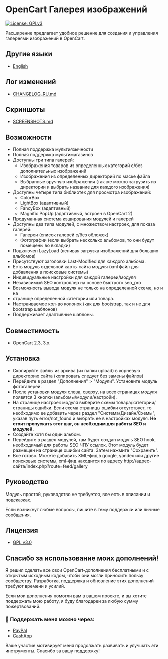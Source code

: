 # OpenCart Галерея изображений
[![License: GPLv3](https://img.shields.io/badge/license-GPL%20V3-green?style=plastic)](LICENSE)

Расширение предлагает удобное решение для создания и управления галереями изображений в OpenCart.

## Другие языки

* [English](README.md)

## Лог изменений

* [CHANGELOG_RU.md](docs/CHANGELOG_RU.md)

## Скриншоты

* [SCREENSHOTS.md](docs/SCREENSHOTS.md)

## Возможности

- Полная поддержка мультиязычности
- Полная поддержка мультимагазинов
- Доступны три типа галерей:
    - Изображения товаров из определенных категорий с/без дополнительных изображений
    - Изображения из определенных директорий по маске файла
    - Выбранные вручную изображения (так же можно загрузить из директории и выбрать название для каждого изображения)
- Доступны четыре типа библиотек для просмотра изображений: 
    - ColorBox
    - LightBox (адаптивный)
    - FancyBox (адаптивный)
    - Magnific PopUp (адаптивный, встроен в OpenCart 2)
- Продуманная система кэширования модулей и галерей
- Доступны два типа модулей, с множеством настроек, для показа галерей:
    - Галереи (список галерей с/без обложек)
    - Фотографии (если выбрать несколько альбомов, то они будут помещены во вкладки)
- Подключен LazyLoad (ленивая загрузка изображений для больших альбомов)
- Присутствуют заголовки Last-Modified для каждого альбома.
- Есть модуль отдельной карты сайта модуля (xml файл для добавления в поисковые системы)
- Индивидуальные настройки для каждой галереи/модуля
- Независимый SEO контроллер на основе быстрого seo_pro
- Возможность вывода модуля не только на определенной схеме, но и на 
- странице определенной категории или товара. 
- Настраиваемое кол-во колонок (как для bootstrap, так и не для bootstrap шаблонов)
- Поддерживает адаптивные шаблоны.

## Совместимость

* OpenCart 2.3, 3.x.

## Установка

- Скопируйте файлы из архива (из папки upload) в корневую директорию сайта (копировать следует без замены файлов)
- Перейдите в раздел "Дополнения" > "Модули". Установите модуль фотогалерей.
- После установки модуля слева, сверху, на всех страницах модуля появятся 3 кнопки (альбомы/модули/настройи). 
- На странице настроек модуля выберите схемы товара/категории/страницы ошибки. Если схема страницы ошибки отсутствует, то необходимо ее добавить через раздел "Система/Дизайн/Схемы", указав путь error/not_found и выбрать ее в настройках модуля. **Не стоит пропускать этот шаг, он необходим для работы SEO и модулей.**
- Создайте хотя бы один альбом.
- Перейдите в раздел модулей, там будет создан модуль SEO hook, необходимый для работы SEO ЧПУ ссылок.  Этот модуль будет размещен на странице ошибки сайта. Затем нажмите "Сохранить".
- Все готово. Можете добавить XML-фид в google, yandex или другие поисковые системы, xml-фид находится по адресу http://адрес-сайта/index.php?route=feed/gallery

## Руководство

Модуль простой, руководство не требуется, все есть в описании и подсказках.

Если возникнут любые вопросы, пишите в тему поддержки или личные сообщения.

## Лицензия

* [GPL v3.0](LICENSE.MD)

## Спасибо за использование моих дополнений!

Я решил сделать все свои OpenCart-дополнения бесплатными и с открытым исходным кодом, чтобы они могли приносить пользу сообществу. Разработка, поддержка и обновление этих дополнений требуют времени и усилий.

Если мои дополнения помогли вам в вашем проекте, и вы хотите поддержать мою работу, я буду благодарен за любую сумму пожертвований.

### 💙 Поддержать меня можно через:

* [PayPal](https://paypal.me/TalgatShashakhmetov?country.x=US&locale.x=en_US)
* [CashApp](https://cash.app/$TalgatShashakhmetov)

Ваше участие мотивирует меня продолжать развивать и улучшать эти инструменты. Спасибо за вашу поддержку!
